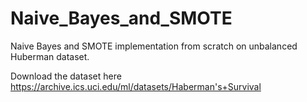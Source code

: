 # Naive_Bayes_and_SMOTE
Naive Bayes and SMOTE implementation from scratch on unbalanced Huberman dataset.

Download the dataset here https://archive.ics.uci.edu/ml/datasets/Haberman's+Survival



